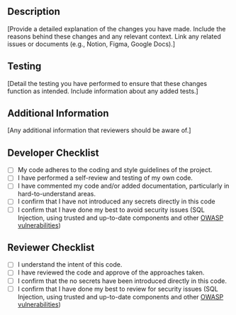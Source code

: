 ## Description
[Provide a detailed explanation of the changes you have made. Include the reasons behind these changes and any relevant context. Link any related issues or documents (e.g., Notion, Figma, Google Docs).]

## Testing
[Detail the testing you have performed to ensure that these changes function as intended. Include information about any added tests.]

## Additional Information
[Any additional information that reviewers should be aware of.]

## Developer Checklist
- [ ] My code adheres to the coding and style guidelines of the project.
- [ ] I have performed a self-review and testing of my own code.
- [ ] I have commented my code and/or added documentation, particularly in hard-to-understand areas.
- [ ] I confirm that I have not introduced any secrets directly in this code
- [ ] I confirm that I have done my best to avoid security issues (SQL Injection, using trusted and up-to-date components and other [OWASP vulnerabilities](https://owasp.org/Top10/))

## Reviewer Checklist
- [ ] I understand the intent of this code.
- [ ] I have reviewed the code and approve of the approaches taken.
- [ ] I confirm that the no secrets have been introduced directly in this code.
- [ ] I confirm that I have done my best to review for security issues (SQL Injection, using trusted and up-to-date components and other [OWASP vulnerabilities](https://owasp.org/Top10/))
